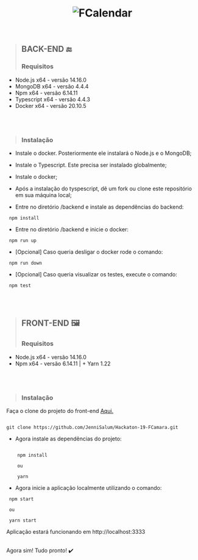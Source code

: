 <h1 align="center">
    <img alt="FCalendar" src="https://i.postimg.cc/HnCSzQsK/fcalendar-banner-instalacao.png" />
</h1>

<br>

> ## BACK-END 🔚
> ### Requisitos


+ Node.js x64 - versão 14.16.0
+ MongoDB x64 - versão 4.4.4
+ Npm x64 - versão 6.14.11
+ Typescript x64 - versão 4.4.3 
+ Docker x64 - versão 20.10.5

<br>
<br>


> ### Instalação

+ Instale o docker. Posteriormente ele instalará o Node.js e o MongoDB;

+ Instale o Typescript. Este precisa ser instalado globalmente;

+ Instale o docker;

+ Após a instalação do tyspescript, dê um fork ou clone este repositório em sua máquina local;

+ Entre no diretório /backend e instale as dependências do backend:

```npm
 npm install
```
+ Entre no diretório /backend e inicie o docker:

```docker
 npm run up
```

+ [Opcional] Caso queria desligar o docker rode o comando:

```docker
 npm run down
```
+ [Opcional] Caso queria visualizar os testes, execute o comando:

```npm
 npm test
```

<br>
<br>

> ## FRONT-END 🖼️
> ### Requisitos


+ Node.js x64 - versão 14.16.0
+ Npm x64 - versão 6.14.11 | + Yarn 1.22


<br>
<br>

> ### Instalação

Faça o clone do projeto do front-end [Aqui.](https://github.com/JenniSalum/Hackaton-19-FCamara.git)

```git 

git clone https://github.com/JenniSalum/Hackaton-19-FCamara.git

```
+ Agora instale as dependências do projeto:

```npm
    
    npm install 
    
    ou 
    
    yarn 
```

+ Agora inicie a aplicação localmente utilizando o comando:
```npm
 npm start
 
 ou 
 
 yarn start

```

Aplicação estará funcionando em http://localhost:3333
<br>
<br>

Agora sim! Tudo pronto! ✔️
